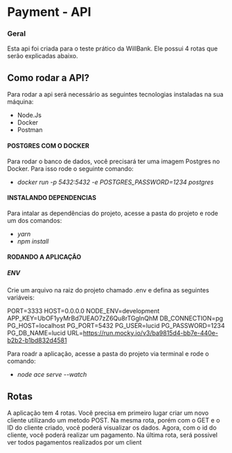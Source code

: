# Payment - API

### Geral

Esta api foi criada para o teste prático da WillBank. Ele possui 4 rotas que serão explicadas abaixo. 

## Como rodar a API? 

Para rodar a api será necessário as seguintes tecnologias instaladas na sua máquina: 
* Node.Js 
* Docker 
* Postman

#### POSTGRES COM O DOCKER
Para rodar o banco de dados, você precisará ter uma imagem Postgres no Docker. Para isso rode o seguinte comando: 

* _docker run -p 5432:5432 -e POSTGRES_PASSWORD=1234 postgres_

#### INSTALANDO DEPENDENCIAS 
Para intalar as dependências do projeto, acesse a pasta do projeto e rode um dos comandos: 

* _yarn_ 
* _npm install_

#### RODANDO A APLICAÇÃO
##### ENV
Crie um arquivo na raiz do projeto chamado .env e defina as seguintes variáveis: 

PORT=3333
HOST=0.0.0.0
NODE_ENV=development
APP_KEY=UbOF1yyMrBd7UEAO7zZ6Qu8rTGgInQhM
DB_CONNECTION=pg
PG_HOST=localhost
PG_PORT=5432
PG_USER=lucid
PG_PASSWORD=1234
PG_DB_NAME=lucid
URL=https://run.mocky.io/v3/ba9815d4-bb7e-440e-b2b2-b1bd832d4581


Para roadr a aplicação, acesse a pasta do projeto via terminal e rode o comando:

* _node ace serve --watch_

## Rotas 
A aplicação tem 4 rotas. Você precisa em primeiro lugar criar um novo cliente utilizando um metodo POST. Na mesma rota, porém com o GET e o ID do cliente criado, você poderá visualizar os dados.
Agora, com o id do cliente, você poderá realizar um pagamento. Na última rota, será possivel ver todos pagamentos realizados por um client



